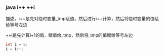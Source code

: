 ### java i++ ++i

描述，i++是先对临时变量_tmp赋值，然后进行i++计算，然后将临时变量的值赋给等号左边

++i是先计算i+1的值，赋值给_tmp，然后将\_tmp的值赋给等号左边

```java
int i = 0;
i = i++;
```

